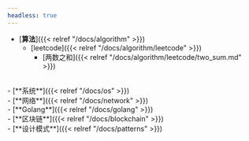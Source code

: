 ```yaml
---
headless: true
---
```

- [**算法**]({{< relref "/docs/algorithm" >}})
  - [leetcode]({{< relref "/docs/algorithm/leetcode" >}})
    - [两数之和]({{< relref "/docs/algorithm/leetcode/two_sum.md" >}})
<br />
- [**系统**]({{< relref "/docs/os" >}})
<br />
- [**网络**]({{< relref "/docs/network" >}})
<br />
- [**Golang**]({{< relref "/docs/golang" >}})
<br />
- [**区块链**]({{< relref "/docs/blockchain" >}})
<br />
- [**设计模式**]({{< relref "/docs/patterns" >}})
<br />
